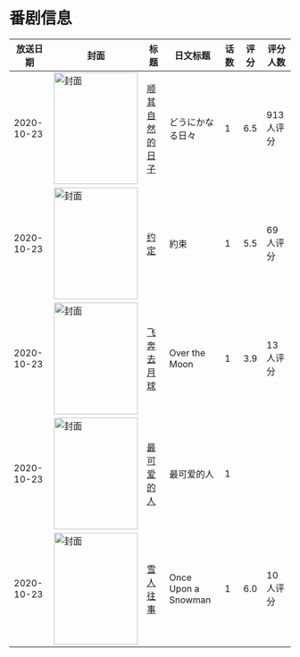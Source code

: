 # 番剧信息

|放送日期|封面|标题|日文标题|话数|评分|评分人数|
|---|---|---|---|---|---|---|
|2020-10-23|<img src="//lain.bgm.tv/pic/cover/c/e0/61/294991_vmdVm.jpg" alt="封面" style="width:150px;height:200px;object-fit:cover;">|[顺其自然的日子](https://bangumi.tv/subject/294991)|どうにかなる日々|1|6.5|913人评分|
|2020-10-23|<img src="//lain.bgm.tv/pic/cover/c/c9/35/317620_rbSsk.jpg" alt="封面" style="width:150px;height:200px;object-fit:cover;">|[约定](https://bangumi.tv/subject/317620)|約束|1|5.5|69人评分|
|2020-10-23|<img src="//lain.bgm.tv/pic/cover/c/03/36/317884_Iggef.jpg" alt="封面" style="width:150px;height:200px;object-fit:cover;">|[飞奔去月球](https://bangumi.tv/subject/317884)|Over the Moon|1|3.9|13人评分|
|2020-10-23|<img src="//lain.bgm.tv/pic/cover/c/f8/53/437629_7Gz2R.jpg" alt="封面" style="width:150px;height:200px;object-fit:cover;">|[最可爱的人](https://bangumi.tv/subject/437629)|最可爱的人|1|||
|2020-10-23|<img src="//lain.bgm.tv/pic/cover/c/6a/dc/439585_kzeEF.jpg" alt="封面" style="width:150px;height:200px;object-fit:cover;">|[雪人往事](https://bangumi.tv/subject/439585)|Once Upon a Snowman|1|6.0|10人评分|
